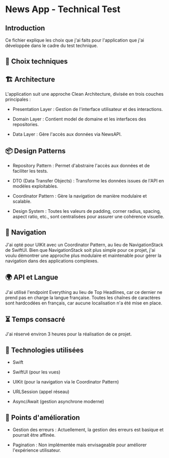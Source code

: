 # News App - Technical Test

## Introduction

Ce fichier explique les choix que j'ai faits pour l'application que j'ai développée dans le cadre du test technique.

## 📌 Choix techniques

## 🏗️ Architecture

L'application suit une approche Clean Architecture, divisée en trois couches principales :

- Presentation Layer : Gestion de l'interface utilisateur et des interactions.

- Domain Layer : Contient model de domaine et les interfaces des repositories.

- Data Layer : Gère l'accès aux données via NewsAPI.

## 📦 Design Patterns

- Repository Pattern : Permet d'abstraire l'accès aux données et de faciliter les tests.

- DTO (Data Transfer Objects) : Transforme les données issues de l'API en modèles exploitables.

- Coordinator Pattern : Gère la navigation de manière modulaire et scalable.

- Design System : Toutes les valeurs de padding, corner radius, spacing, aspect ratio, etc., sont centralisées pour assurer une cohérence visuelle.

## 🔀 Navigation

J'ai opté pour UIKit avec un Coordinator Pattern, au lieu de NavigationStack de SwiftUI. Bien que NavigationStack soit plus simple pour ce projet, j'ai voulu démontrer une approche plus modulaire et maintenable pour gérer la navigation dans des applications complexes.

## 🌍 API et Langue

J'ai utilisé l'endpoint Everything au lieu de Top Headlines, car ce dernier ne prend pas en charge la langue française. Toutes les chaînes de caractères sont hardcodées en français, car aucune localisation n'a été mise en place.

## ⏳ Temps consacré

J'ai réservé environ 3 heures pour la réalisation de ce projet.

## 🚀 Technologies utilisées

- Swift

- SwiftUI (pour les vues)

- UIKit (pour la navigation via le Coordinator Pattern)

- URLSession (appel réseau)

- Async/Await (gestion asynchrone moderne)

## 📌 Points d'amélioration

- Gestion des erreurs : Actuellement, la gestion des erreurs est basique et pourrait être affinée.

- Pagination : Non implémentée mais envisageable pour améliorer l'expérience utilisateur.
